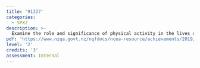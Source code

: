 ```yaml
---
title: '91327'
categories:
  - SPX2
description: >-
  Examine the role and significance of physical activity in the lives of young people in New Zealand
pdf: 'https://www.nzqa.govt.nz/nqfdocs/ncea-resource/achievements/2019/as91327.pdf'
level: '2'
credits: '3'
assessment: Internal
---
```


